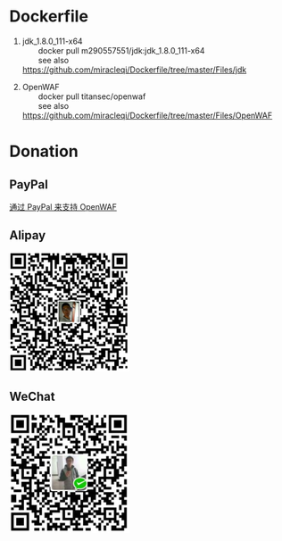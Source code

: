 Dockerfile
==========
1. jdk_1.8.0_111-x64  
&emsp;&emsp;docker pull m290557551/jdk:jdk_1.8.0_111-x64  
&emsp;&emsp;see also https://github.com/miracleqi/Dockerfile/tree/master/Files/jdk

2. OpenWAF  
&emsp;&emsp;docker pull titansec/openwaf  
&emsp;&emsp;see also https://github.com/miracleqi/Dockerfile/tree/master/Files/OpenWAF

Donation
========

PayPal
------

[通过 PayPal 来支持 OpenWAF](https://www.paypal.me/miracleqi)

Alipay
------

<img src="https://github.com/miracleqi/Alipayimage/blob/master/Alipay%20two-dimension%20code.png">

WeChat
------

<img src="https://github.com/miracleqi/Alipayimage/blob/master/weixin%20two-dimension%20code.png">
